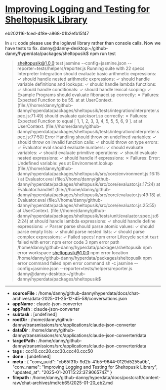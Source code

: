 # [Improving Logging and Testing for Sheltopusik Library](https://claude.ai/chat/cb65f31b-9d2b-41b5-9644-0129d5255a0b)

eb202116-fced-4f8e-a868-01b2efb15f47

In `src` code please use the loglevel library rather than console calls. Now we have tests to fix. 
danny@danny-desktop:~/github-danny/hyperdata/packages/sheltopusik$ npm run test
> sheltopusik@1.0.0 test
> jasmine --config=jasmine.json --reporter=tests/helpers/reporter.js
Running suite with 22 specs
Interpreter Integration
should evaluate basic arithmetic expressions: ✓
should handle nested arithmetic expressions: ✓
should handle variable definitions and lookups: ✓
should handle lambda functions: ✓
should handle conditionals: ✓
should handle lexical scoping: ✓
Example Programs
should evaluate fibonacci.sp correctly: ✗
Failures:
        Expected Function to be 55.
            at <Jasmine>
    at UserContext.<anonymous> (file:///home/danny/github-danny/hyperdata/packages/sheltopusik/tests/integration/interpreter.spec.js:71:49)
should evaluate quicksort.sp correctly: ✗
Failures:
        Expected Function to equal [ 1, 1, 2, 3, 3, 4, 5, 5, 5, 6, 9 ].
            at <Jasmine>
    at UserContext.<anonymous> (file:///home/danny/github-danny/hyperdata/packages/sheltopusik/tests/integration/interpreter.spec.js:77:50)
Error Handling
should throw on undefined variables: ✓
should throw on invalid function calls: ✓
should throw on type errors: ✓
Evaluator
eval
should evaluate numbers: ✓
should evaluate variables: ✓
should evaluate primitive operations: ✓
should evaluate nested expressions: ✓
should handle if expressions: ✗
Failures:
        Error: Undefined variable: yes
            at Environment.lookup (file:///home/danny/github-danny/hyperdata/packages/sheltopusik/src/core/environment.js:16:15)
    at Evaluator.eval (file:///home/danny/github-danny/hyperdata/packages/sheltopusik/src/core/evaluator.js:17:24)
    at Evaluator.handleIf (file:///home/danny/github-danny/hyperdata/packages/sheltopusik/src/core/evaluator.js:49:18)
    at Evaluator.eval (file:///home/danny/github-danny/hyperdata/packages/sheltopusik/src/core/evaluator.js:25:55)
    at UserContext.<anonymous> (file:///home/danny/github-danny/hyperdata/packages/sheltopusik/tests/unit/evaluator.spec.js:62:24)
    at <Jasmine>
should handle lambda expressions: ✓
should handle define expressions: ✓
Parser
parse
should parse atomic values: ✓
should parse empty lists: ✓
should parse nested lists: ✓
should parse complex expressions: ✓
Failed specs!
npm error Lifecycle script `test` failed with error:
npm error code 3
npm error path /home/danny/github-danny/hyperdata/packages/sheltopusik
npm error workspace sheltopusik@1.0.0
npm error location /home/danny/github-danny/hyperdata/packages/sheltopusik
npm error command failed
npm error command sh -c jasmine --config=jasmine.json --reporter=tests/helpers/reporter.js
danny@danny-desktop:~/github-danny/hyperdata/packages/sheltopusik$

---

* **sourceFile** : /home/danny/github-danny/hyperdata/docs/chat-archives/data-2025-01-25-12-45-58/conversations.json
* **appName** : claude-json-converter
* **appPath** : claude-json-converter
* **subtask** : [undefined]
* **rootDir** : /home/danny/github-danny/transmissions/src/applications/claude-json-converter
* **dataDir** : /home/danny/github-danny/transmissions/src/applications/claude-json-converter/data
* **targetPath** : /home/danny/github-danny/transmissions/src/applications/claude-json-converter/data
* **tags** : ccc10.ccc20.ccc30.ccc40.ccc50
* **done** : [undefined]
* **meta** : {
  "conv_uuid": "cb65f31b-9d2b-41b5-9644-0129d5255a0b",
  "conv_name": "Improving Logging and Testing for Sheltopusik Library",
  "updated_at": "2025-01-20T15:22:37.906574Z"
}
* **filepath** : /home/danny/github-danny/hyperdata/docs/postcraft/content-raw/chat-archives/md/cb65/2025-01-20_eb2.md